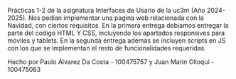 Prácticas 1-2 de la asignatura Interfaces de Usario de la uc3m (Año 2024-2025). 
Nos pedían implementar una pagina web relacionada con la Navidad, con ciertos requisitos. 
En la primera entrega debiamos entregar la parte del codigo HTML Y CSS, incluyendo los apartados responsives
para móviles y tablets. En la segunda entrega además se incluyen scripts en JS con los que se implementan el resto
de funcionalidades requeridas. 

Hecho por Paulo Álvarez Da Costa - 100475757 y Juan Marin Olloqui - 100475063
